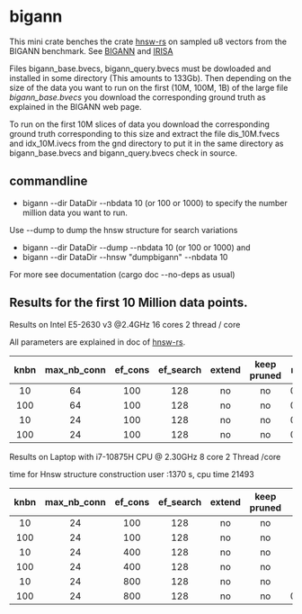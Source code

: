 # bigann

This mini crate benches the crate [hnsw-rs](https://crates.io/crates/hnsw_rs) on sampled u8 vectors from the BIGANN benchmark. See [BIGANN](https://big-ann-benchmarks.com/neurips21.html) and [IRISA](http://corpus-texmex.irisa.fr/)

Files bigann_base.bvecs, bigann_query.bvecs must be dowloaded and installed in some directory (This amounts to 133Gb).
Then depending on the size of the data you want to run on the first (10M, 100M, 1B) of the large file *bigann_base.bvecs* you download the corresponding ground truth as explained in the BIGANN web page.

To run on the first 10M slices of data you download the corresponding ground truth corresponding to this size and extract the file dis_10M.fvecs and idx_10M.ivecs from the gnd directory to put it in the same directory as bigann_base.bvecs and bigann_query.bvecs check in source.

## commandline

- bigann --dir DataDir --nbdata 10 (or 100 or 1000) to specify the number million data you want to run.

Use --dump to dump the hnsw structure for search variations
 - bigann --dir DataDir --dump --nbdata 10 (or 100 or 1000) and
 - bigann --dir DataDir --hnsw "dumpbigann" --nbdata 10 

For more see documentation (cargo doc --no-deps as usual) 
## Results for the first 10 Million data points.

Results on Intel E5-2630 v3 @2.4GHz
16 cores 2 thread / core

All parameters are explained in doc of  [hnsw-rs](https://crates.io/crates/hnsw_rs).


| knbn  | max_nb_conn | ef_cons | ef_search | extend | keep pruned | recall | req/s | last ratio |
| :---: | :---------: | :-----: | :-------: | :----: | :---------: | :----: | :---: | :--------: |
|  10   |     64      |   100   |    128    |   no   |     no      | 0.995  | 2610  |   1.0002   |
|  100  |     64      |   100   |    128    |   no   |     no      | 0.983  | 1350  |   1.0006   |
|  10   |     24      |   100   |    128    |   no   |     no      | 0.970  | 4845  |   1.001    |
|  100  |     24      |   100   |    128    |   no   |     no      | 0.923  | 2411  |   1.003    |

Results on Laptop with i7-10875H CPU @ 2.30GHz  8 core 2 Thread /core

time for Hnsw structure construction user :1370 s,  cpu time 21493

| knbn  | max_nb_conn | ef_cons | ef_search | extend | keep pruned | recall | req/s | last ratio |
| :---: | :---------: | :-----: | :-------: | :----: | :---------: | :----: | :---: | :--------: |
|  10   |     24      |   100   |    128    |   no   |     no      | 0.960  | 5900  |   1.001    |
|  100  |     24      |   100   |    128    |   no   |     no      | 0.907  | 2800  |   1.004    |
|  10   |     24      |   400   |    128    |   no   |     no      | 0.972  | 4678  |   1.001    |
|  100  |     24      |   400   |    128    |   no   |     no      | 0.938  | 2338  |   1.003    |
|  10   |     24      |   800   |    128    |   no   |     no      | 0.975  | 4313  |   1.001    |
|  100  |     24      |   800   |    128    |   no   |     no      | 0.9428 | 2151  |   1.0025   |